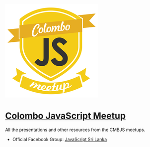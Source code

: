 ![CMBJS Logo](./cmbjs-logo.png)

[Colombo JavaScript Meetup](https://www.meetup.com/Colombo-JS-Meetup/)
======================================================================

All the presentations and other resources from the CMBJS meetups.

- Official Facebook Group: [JavaScript Sri Lanka](https://www.facebook.com/groups/cmbjs/)
